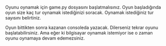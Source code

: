 Oyunu oynamak için game.py dosyasını başlatmalısınız. Oyun başladığında oyun size kaç tur oynamak istediğinizi soracak. Oynamak istediğiniz tur sayısını belirtiniz. 

Oyun bittikten sonra kazanan consoleda yazacak. Dilerseniz tekrar oyunu başlatabilirsiniz. Ama eğer ki bilgisayar oynamak istemiyor ise o zaman oyunu oynamaya devam edemezsiniz.
